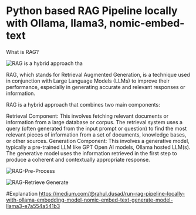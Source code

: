 # Python based RAG Pipeline locally with Ollama, llama3, nomic-embed-text

What is RAG?

![RAG is a hybrid approach tha](https://github.com/user-attachments/assets/4f76661e-b4f8-4744-ae08-c99e5cbe3224)

RAG, which stands for Retrieval Augmented Generation, is a technique used in conjunction with Large Language Models (LLMs) to improve their performance, especially in generating accurate and relevant responses or information.

RAG is a hybrid approach that combines two main components:

Retrieval Component: This involves fetching relevant documents or information from a large database or corpus. The retrieval system uses a query (often generated from the input prompt or question) to find the most relevant pieces of information from a set of documents, knowledge bases, or other sources.
Generation Component: This involves a generative model, typically a pre-trained LLM like GPT Open AI models, Ollama hosted LLM(s). The generative model uses the information retrieved in the first step to produce a coherent and contextually appropriate response.

![RAG-Pre-Process](https://github.com/user-attachments/assets/c1105c90-3708-4615-ace1-b94f3d3a78be)



![RAG-Retrieve   Generate](https://github.com/user-attachments/assets/a3bb1cc1-7da1-49f7-8117-f2894963433c)


#Explanation
https://medium.com/@rahul.dusad/run-rag-pipeline-locally-with-ollama-embedding-model-nomic-embed-text-generate-model-llama3-e7a554a541b3
